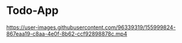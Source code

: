 # Todo-App


https://user-images.githubusercontent.com/96339319/155999824-867eaa19-c8aa-4e0f-8b62-ccf92898878c.mp4

